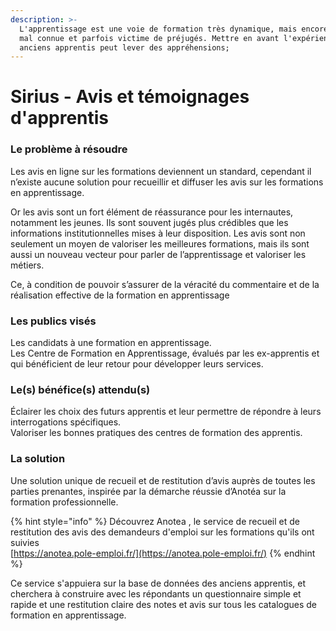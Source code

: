 ```yaml
---
description: >-
  L'apprentissage est une voie de formation très dynamique, mais encore assez
  mal connue et parfois victime de préjugés. Mettre en avant l'expérience des
  anciens apprentis peut lever des appréhensions;
---
```


# Sirius - Avis et témoignages d'apprentis

### Le problème à résoudre

Les avis en ligne sur les formations deviennent un standard, cependant il n’existe aucune solution pour recueillir et diffuser les avis sur les formations en apprentissage.

Or les avis sont un fort élément de réassurance pour les internautes, notamment les jeunes. Ils sont souvent jugés plus crédibles que les informations institutionnelles mises à leur disposition. Les avis sont non seulement un moyen de valoriser les meilleures formations, mais ils sont aussi un nouveau vecteur pour parler de l’apprentissage et valoriser les métiers.

Ce, à condition de pouvoir s’assurer de la véracité du commentaire et de la réalisation effective de la formation en apprentissage

### Les publics visés

Les candidats à une formation en apprentissage.  
Les Centre de Formation en Apprentissage, évalués par les ex-apprentis et qui bénéficient de leur retour pour développer leurs services.

### Le\(s\) bénéfice\(s\) attendu\(s\)

Éclairer les choix des futurs apprentis et leur permettre de répondre à leurs interrogations spécifiques.  
Valoriser les bonnes pratiques des centres de formation des apprentis.

### La  solution

Une solution unique de recueil et de restitution d’avis auprès de toutes les parties prenantes, inspirée par la démarche réussie d’Anotéa sur la formation professionnelle.

{% hint style="info" %}
Découvrez Anotea , le service de recueil et de restitution des avis des demandeurs d'emploi sur les formations qu'ils ont suivies  
[https://anotea.pole-emploi.fr/](https://anotea.pole-emploi.fr/)
{% endhint %}

Ce service s'appuiera sur la base de données des anciens apprentis, et cherchera à construire avec les répondants un questionnaire simple et rapide et une restitution claire des notes et avis sur tous les catalogues de formation en apprentissage.

